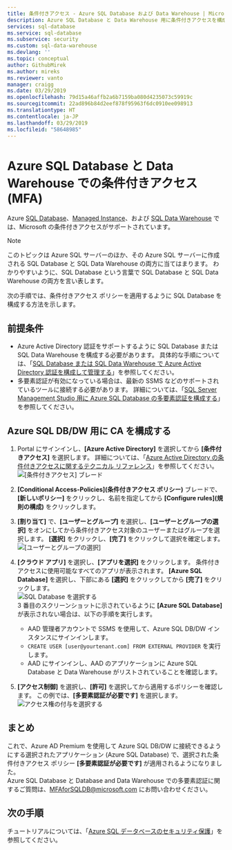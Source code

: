 ```yaml
---
title: 条件付きアクセス - Azure SQL Database および Data Warehouse | Microsoft Doc
description: Azure SQL Database と Data Warehouse 用に条件付きアクセスを構成する方法を説明します。
services: sql-database
ms.service: sql-database
ms.subservice: security
ms.custom: sql-data-warehouse
ms.devlang: ''
ms.topic: conceptual
author: GithubMirek
ms.author: mireks
ms.reviewer: vanto
manager: craigg
ms.date: 03/29/2019
ms.openlocfilehash: 79d15a46affb2a6b7159ba080d4235073c59919c
ms.sourcegitcommit: 22ad896b84d2eef878f95963f6dc0910ee098913
ms.translationtype: HT
ms.contentlocale: ja-JP
ms.lasthandoff: 03/29/2019
ms.locfileid: "58648985"
---
```

# <a name="conditional-access-mfa-with-azure-sql-database-and-data-warehouse"></a>Azure SQL Database と Data Warehouse での条件付きアクセス (MFA)  

Azure [SQL Database](sql-database-technical-overview.md)、[Managed Instance](sql-database-managed-instance.md)、および [SQL Data Warehouse](../sql-data-warehouse/sql-data-warehouse-overview-what-is.md) では、Microsoft の条件付きアクセスがサポートされています。 

> [!NOTE]
> このトピックは Azure SQL サーバーのほか、その Azure SQL サーバーに作成される SQL Database と SQL Data Warehouse の両方に当てはまります。 わかりやすいように、SQL Database という言葉で SQL Database と SQL Data Warehouse の両方を言い表します。

次の手順では、条件付きアクセス ポリシーを適用するように SQL Database を構成する方法を示します。  

## <a name="prerequisites"></a>前提条件  
- Azure Active Directory 認証をサポートするように SQL Database または SQL Data Warehouse を構成する必要があります。 具体的な手順については、「[SQL Database または SQL Data Warehouse で Azure Active Directory 認証を構成して管理する](sql-database-aad-authentication-configure.md)」を参照してください。  
- 多要素認証が有効になっている場合は、最新の SSMS などのサポートされているツールに接続する必要があります。 詳細については、「[SQL Server Management Studio 用に Azure SQL Database の多要素認証を構成する](sql-database-ssms-mfa-authentication-configure.md)」を参照してください。  

## <a name="configure-ca-for-azure-sql-dbdw"></a>Azure SQL DB/DW 用に CA を構成する  
1. Portal にサインインし、**[Azure Active Directory]** を選択してから **[条件付きアクセス]** を選択します。 詳細については、「[Azure Active Directory の条件付きアクセスに関するテクニカル リファレンス](https://docs.microsoft.com/azure/active-directory/active-directory-conditional-access-technical-reference)」を参照してください。  
   ![[条件付きアクセス] ブレード](./media/sql-database-conditional-access/conditional-access-blade.png) 
     
2. **[Conditional Access-Policies]\(条件付きアクセス ポリシー\)** ブレードで、**[新しいポリシー]** をクリックし、名前を指定してから **[Configure rules]\(規則の構成\)** をクリックします。  
3. **[割り当て]** で、**[ユーザーとグループ]** を選択し、**[ユーザーとグループの選択]** をオンにしてから条件付きアクセス対象のユーザーまたはグループを選択します。 **[選択]** をクリックし、**[完了]** をクリックして選択を確定します。  
   ![[ユーザーとグループの選択]](./media/sql-database-conditional-access/select-users-and-groups.png)  

4. **[クラウド アプリ]** を選択し、**[アプリを選択]** をクリックします。 条件付きアクセスに使用可能なすべてのアプリが表示されます。 **[Azure SQL Database]** を選択し、下部にある **[選択]** をクリックしてから **[完了]** をクリックします。  
   ![SQL Database を選択する](./media/sql-database-conditional-access/select-sql-database.png)  
   3 番目のスクリーンショットに示されているように **[Azure SQL Database]** が表示されない場合は、以下の手順を実行します。   
   - AAD 管理者アカウントで SSMS を使用して、Azure SQL DB/DW インスタンスにサインインします。  
   - `CREATE USER [user@yourtenant.com] FROM EXTERNAL PROVIDER` を実行します。  
   - AAD にサインインし、AAD のアプリケーションに Azure SQL Database と Data Warehouse がリストされていることを確認します。  

5. **[アクセス制御]** を選択し、**[許可]** を選択してから適用するポリシーを確認します。 この例では、**[多要素認証が必要です]** を選択します。  
   ![アクセス権の付与を選択する](./media/sql-database-conditional-access/grant-access.png)  

## <a name="summary"></a>まとめ  
これで、Azure AD Premium を使用して Azure SQL DB/DW に接続できるようにする選択されたアプリケーション (Azure SQL Database) で、選択された条件付きアクセス ポリシー **[多要素認証が必要です]** が適用されるようになりました。  
Azure SQL Database と Database and Data Warehouse での多要素認証に関するご質問は、MFAforSQLDB@microsoft.com にお問い合わせください。  

## <a name="next-steps"></a>次の手順  

チュートリアルについては、「[Azure SQL データベースのセキュリティ保護](sql-database-security-tutorial.md)」を参照してください。
